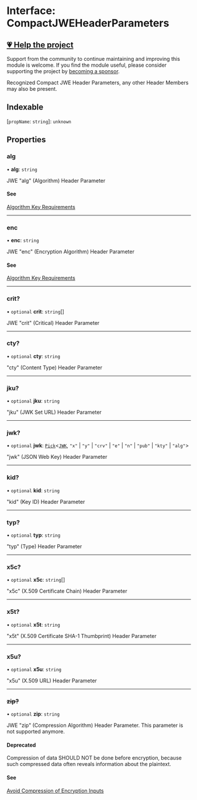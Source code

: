 # Interface: CompactJWEHeaderParameters

## [💗 Help the project](https://github.com/sponsors/panva)

Support from the community to continue maintaining and improving this module is welcome. If you find the module useful, please consider supporting the project by [becoming a sponsor](https://github.com/sponsors/panva).

Recognized Compact JWE Header Parameters, any other Header Members may also be present.

## Indexable

 \[`propName`: `string`\]: `unknown`

## Properties

### alg

• **alg**: `string`

JWE "alg" (Algorithm) Header Parameter

#### See

[Algorithm Key Requirements](https://github.com/panva/jose/issues/210#jwe-alg)

***

### enc

• **enc**: `string`

JWE "enc" (Encryption Algorithm) Header Parameter

#### See

[Algorithm Key Requirements](https://github.com/panva/jose/issues/210#jwe-alg)

***

### crit?

• `optional` **crit**: `string`[]

JWE "crit" (Critical) Header Parameter

***

### cty?

• `optional` **cty**: `string`

"cty" (Content Type) Header Parameter

***

### jku?

• `optional` **jku**: `string`

"jku" (JWK Set URL) Header Parameter

***

### jwk?

• `optional` **jwk**: [`Pick`](https://www.typescriptlang.org/docs/handbook/utility-types.html#picktype-keys)\<[`JWK`](JWK.md), `"x"` \| `"y"` \| `"crv"` \| `"e"` \| `"n"` \| `"pub"` \| `"kty"` \| `"alg"`\>

"jwk" (JSON Web Key) Header Parameter

***

### kid?

• `optional` **kid**: `string`

"kid" (Key ID) Header Parameter

***

### typ?

• `optional` **typ**: `string`

"typ" (Type) Header Parameter

***

### x5c?

• `optional` **x5c**: `string`[]

"x5c" (X.509 Certificate Chain) Header Parameter

***

### x5t?

• `optional` **x5t**: `string`

"x5t" (X.509 Certificate SHA-1 Thumbprint) Header Parameter

***

### x5u?

• `optional` **x5u**: `string`

"x5u" (X.509 URL) Header Parameter

***

### ~~zip?~~

• `optional` **zip**: `string`

JWE "zip" (Compression Algorithm) Header Parameter. This parameter is not supported anymore.

#### Deprecated

Compression of data SHOULD NOT be done before encryption, because such compressed
  data often reveals information about the plaintext.

#### See

[Avoid Compression of Encryption Inputs](https://www.rfc-editor.org/rfc/rfc8725#name-avoid-compression-of-encryp)
